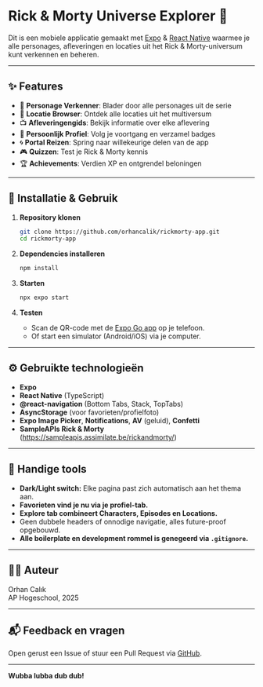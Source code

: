 # Rick & Morty Universe Explorer 🚀

Dit is een mobiele applicatie gemaakt met [Expo](https://expo.dev) & [React Native](https://reactnative.dev/) waarmee je alle personages, afleveringen en locaties uit het Rick & Morty-universum kunt verkennen en beheren.

---

## ✨ Features

- 🧠 **Personage Verkenner**: Blader door alle personages uit de serie
- 🌌 **Locatie Browser**: Ontdek alle locaties uit het multiversum
- 📺 **Afleveringengids**: Bekijk informatie over elke aflevering
- 👤 **Persoonlijk Profiel**: Volg je voortgang en verzamel badges
- 🌀 **Portal Reizen**: Spring naar willekeurige delen van de app
- 🎮 **Quizzen**: Test je Rick & Morty kennis
- 🏆 **Achievements**: Verdien XP en ontgrendel beloningen

---

## 🚦 Installatie & Gebruik

1. **Repository klonen**

   ```bash
   git clone https://github.com/orhancalik/rickmorty-app.git
   cd rickmorty-app
   ```

2. **Dependencies installeren**

   ```bash
   npm install
   ```

3. **Starten**

   ```bash
   npx expo start
   ```

4. **Testen**

   - Scan de QR-code met de [Expo Go app](https://expo.dev/expo-go) op je telefoon.
   - Of start een simulator (Android/iOS) via je computer.

---

## ⚙️ Gebruikte technologieën

- **Expo**
- **React Native** (TypeScript)
- **@react-navigation** (Bottom Tabs, Stack, TopTabs)
- **AsyncStorage** (voor favorieten/profielfoto)
- **Expo Image Picker**, **Notifications**, **AV** (geluid), **Confetti**
- **SampleAPIs Rick & Morty** (https://sampleapis.assimilate.be/rickandmorty/)

---

## 📌 Handige tools

- **Dark/Light switch:** Elke pagina past zich automatisch aan het thema aan.
- **Favorieten vind je nu via je profiel-tab.**
- **Explore tab combineert Characters, Episodes en Locations.**
- Geen dubbele headers of onnodige navigatie, alles future-proof opgebouwd.
- **Alle boilerplate en development rommel is genegeerd via `.gitignore`.**

---

## 👨‍💻 Auteur

Orhan Calık  
AP Hogeschool, 2025

---

## 📬 Feedback en vragen

Open gerust een Issue of stuur een Pull Request via [GitHub](https://github.com/orhancalik/rickmorty-app).

---

**Wubba lubba dub dub!**

